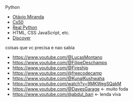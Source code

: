Python
- [Otávio Miranda](https://www.youtube.com/playlist?list=PLbIBj8vQhvm0ayQsrhEf-7-8JAj-MwmPr)
- [Cs50](https://www.youtube.com/watch?v=nLRL_NcnK-4)
- [Real Python](https://realpython.com/learning-paths/)
- HTML, CSS JavaScript, etc.
- [Discover](https://www.rocketseat.com.br/discover) 

coisas que vc precisa e nao sabia
- https://www.youtube.com/@LucasMontano
- https://www.youtube.com/@FilipeDeschamps
- https://www.youtube.com/@Fireship
- https://www.youtube.com/@freecodecamp
- https://www.youtube.com/@KunalKushwaha
- https://www.youtube.com/watch?v=9MKWegSQakM
- https://www.youtube.com/@DavesGarage <- muito foda
- https://www.youtube.com/@abdul_bari <- lenda viva

